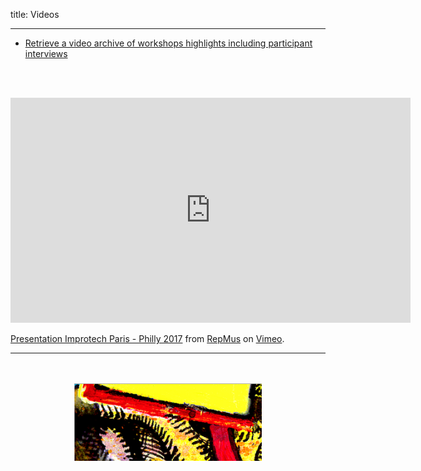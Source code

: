 title: Videos

---

 - [Retrieve a video archive of workshops highlights including participant interviews](https://vimeo.com/album/5236593)
 

 <br><br>
 
 <iframe src="https://player.vimeo.com/video/255067410" width="640" height="360" frameborder="0" webkitallowfullscreen mozallowfullscreen allowfullscreen></iframe>
<p><a href="https://vimeo.com/255067410">Presentation Improtech Paris - Philly 2017</a> from <a href="https://vimeo.com/user15042869">RepMus</a> on <a href="https://vimeo.com">Vimeo</a>.</p>



---

<p align="center">
   <br><br>
  <img src="../images/IKPoster_frag11.png" width="300">
   <br><br>
</p>
 
